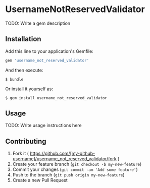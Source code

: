 # UsernameNotReservedValidator

TODO: Write a gem description

## Installation

Add this line to your application's Gemfile:

```ruby
gem 'username_not_reserved_validator'
```

And then execute:

    $ bundle

Or install it yourself as:

    $ gem install username_not_reserved_validator

## Usage

TODO: Write usage instructions here

## Contributing

1. Fork it ( https://github.com/[my-github-username]/username_not_reserved_validator/fork )
2. Create your feature branch (`git checkout -b my-new-feature`)
3. Commit your changes (`git commit -am 'Add some feature'`)
4. Push to the branch (`git push origin my-new-feature`)
5. Create a new Pull Request
